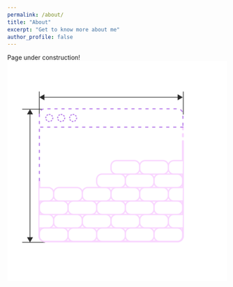 ```yaml
---
permalink: /about/
title: "About"
excerpt: "Get to know more about me"
author_profile: false
---
```


Page under construction!
![](./assets/images/informative/under-construction.svg)